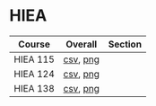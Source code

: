 # HIEA

| Course | Overall | Section |
| ------ | ------- | ------- |
| HIEA 115 | [csv](https://github.com/UCSD-Historical-Enrollment-Data/2024Winter/blob/main/overall/HIEA%20115.csv), [png](https://raw.githubusercontent.com/UCSD-Historical-Enrollment-Data/2024Winter/main/plot_overall/HIEA%20115.png) |  |
| HIEA 124 | [csv](https://github.com/UCSD-Historical-Enrollment-Data/2024Winter/blob/main/overall/HIEA%20124.csv), [png](https://raw.githubusercontent.com/UCSD-Historical-Enrollment-Data/2024Winter/main/plot_overall/HIEA%20124.png) |  |
| HIEA 138 | [csv](https://github.com/UCSD-Historical-Enrollment-Data/2024Winter/blob/main/overall/HIEA%20138.csv), [png](https://raw.githubusercontent.com/UCSD-Historical-Enrollment-Data/2024Winter/main/plot_overall/HIEA%20138.png) |  |
